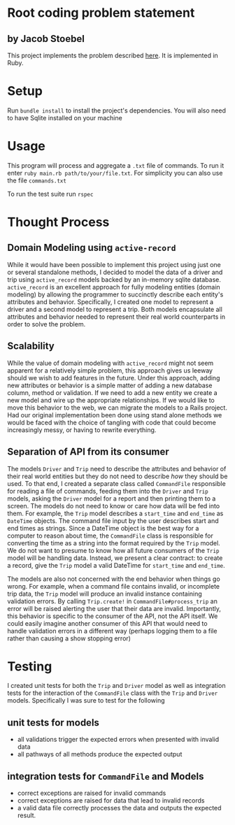 # Root coding problem statement
## by Jacob Stoebel

This project implements the problem described [here](https://gist.github.com/dan-manges/1e1854d0704cb9132b74). It is implemented in Ruby.

# Setup

Run `bundle install` to install the project's dependencies.
You will also need to have Sqlite installed on your machine 

# Usage

This program will process and aggregate a `.txt` file of commands. To run it enter `ruby main.rb path/to/your/file.txt`. For simplicity you can also use the file `commands.txt`

To run the test suite run `rspec`

# Thought Process

## Domain Modeling using `active-record`
While it would have been possible to implement this project using just one or several standalone methods, I decided to model the data of a driver and trip using `active_record` models backed by an in-memory sqlite database. `active_record` is an excellent approach for fully modeling entities (domain modeling) by allowing the programmer to succinctly describe each entity's attributes and behavior. Specifically, I created one model to represent a driver and a second model to represent a trip. Both models encapsulate all attributes and behavior needed to represent their real world counterparts in order to solve the problem.

## Scalability ##

While the value of domain modeling with `active_record` might not seem apparent for a relatively simple problem, this approach gives us leeway should we wish to add features in the future. Under this approach, adding new attributes or behavior is a simple matter of adding a new database column, method or validation. If we need to add a new entity we create a new model and wire up the appropriate relationships. If we would like to move this behavior to the web, we can migrate the models to a Rails project. Had our original implementation been done using stand alone methods we would be faced with the choice of tangling with code that could become increasingly messy, or having to rewrite everything.

## Separation of API from its consumer ##

The models `Driver` and `Trip` need to describe the attributes and behavior of their real world entities but they do not need to describe _how_ they should be used. To that end, I created a separate class called `CommandFile` responsible for reading a file of commands, feeding them into the `Driver` and `Trip` models, asking the `Driver` model for a report and then printing them to a screen. The models do not need to know or care how data will be fed into them. For example, the `Trip` model describes a `start_time` and `end_time` as `DateTime` objects. The command file input by the user describes start and end times as strings. Since a DateTime object is the best way for a computer to reason about time, the `CommandFile` class is responsible for converting the time as a string into the format required by the `Trip` model. We do not want to presume to know how all future consumers of the `Trip` model will be handling data. Instead, we present a clear contract: to create a record, give the `Trip` model a valid DateTime for `start_time` and `end_time`.

The models are also not concerned with the end behavior when things go wrong. 
For example, when a command file contains invalid, or incomplete trip data, the `Trip` model will produce an invalid instance containing validation errors. By calling `Trip.create!` in `CommandFile#process_trip` an error will be raised alerting the user that their data are invalid. Importantly, this behavior is specific to the consumer of the API, not the API itself. We could easily imagine another consumer of this API that would need to handle validation errors in a different way (perhaps logging them to a file rather than causing a show stopping error)

# Testing

I created unit tests for both the `Trip` and `Driver` model as well as integration tests for the interaction of the `CommandFile` class with the `Trip` and `Driver` models. Specifically I was sure to test for the following

## unit tests for models
 - all validations trigger the expected errors when presented with invalid data
 - all pathways of all methods produce the expected output

## integration tests for `CommandFile` and Models

 -  correct exceptions are raised for invalid commands
 -  correct exceptions are raised for data that lead to invalid records
 -  a valid data file correctly processes the data and outputs the expected result.

